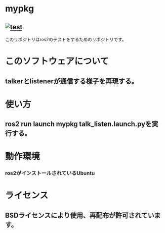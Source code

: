 # mypkg
## [![test](https://github.com/21c1041yukikumazawa/mypkg/actions/workflows/test.yml/badge.svg)](https://github.com/21c1041yukikumazawa/mypkg/actions/workflows/test.yml)
このリポジトリはros2のテストをするためのリポジトリです。　　
# このソフトウェアについて
## talkerとlistenerが通信する様子を再現する。
# 使い方
## ros2 run launch mypkg talk_listen.launch.pyを実行する。 
# 動作環境  
### ros2がインストールされているUbuntu
# ライセンス   
## BSDライセンスにより使用、再配布が許可されています。
